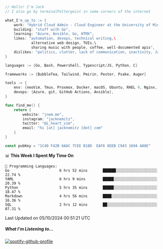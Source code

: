 ```go
// Hello! I'm Jack
// I also go by terminalPoltergeist in some corners of the internet

what_I'm_up_to := {
    work: "Hybrid Cloud Admin - Cloud Engineer at the University of Minnesota",
    building: "stuff with Go",
    learning: "Azure, Ansible, Go, HTMX",
    likes: "automation, devops, technical writing,\
            alternative web-design, TUIs,\
            sharing music with people, coffee, well-documented apis",
    dislikes: "politics, clutter, lack of communication, inactivity, Java",
}

languages := {Go, Bash, Powershell, Typescript/JS, Python, C}

frameworks := {BubbleTea, Tailwind, Pmirin, Pester, Psake, Auger}

tools := {
    env: {neoVim, Tmux, Proxmox, Docker, macOS, Ubuntu, RHEL 9, Nginx, DigitalOcean, Cloudflare},
    devops: {Azure, git, GitHub Actions, Ansible},
}

func find_me() {
    return {
        website: "jnem.me",
        instagram: "jacknemitz",
        twitter: "@i_heart_vim",
        email: "hi [at] jacknemitz [dot] com"
    }
}

const pubKey = "1C49 F42B 6AAC 7CEE B18D  EAF6 0EEB C943 1694 A88E"
```

<!--START_SECTION:waka-->
📊 **This Week I Spent My Time On** 

```text
💬 Programming Languages: 
Go                       6 hrs 52 mins       ██████░░░░░░░░░░░░░░░░░░░   22.74 % 
YAML                     6 hrs 9 mins        █████░░░░░░░░░░░░░░░░░░░░   20.39 % 
Python                   5 hrs 35 mins       █████░░░░░░░░░░░░░░░░░░░░   18.47 % 
Markdown                 4 hrs 56 mins       ████░░░░░░░░░░░░░░░░░░░░░   16.36 % 
SQL                      2 hrs 12 mins       ██░░░░░░░░░░░░░░░░░░░░░░░   07.31 % 
```


 Last Updated on 05/10/2024 00:51:21 UTC
<!--END_SECTION:waka-->

##### What I'm Listening to...

[![spotify-github-profile](https://jnem.me/listening-item?maxAge=2592000)](https://jnem.me/listening)
